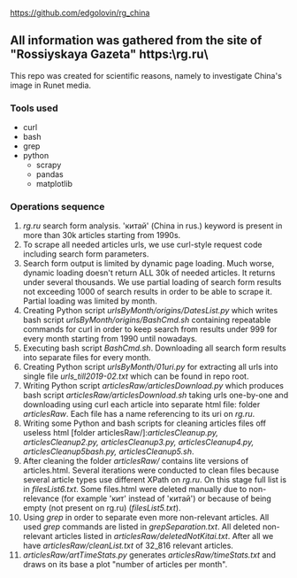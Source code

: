 https://github.com/edgolovin/rg_china

## All information was gathered from the site of "Rossiyskaya Gazeta" https:\\rg.ru\

This repo was created for scientific reasons, namely to investigate China's image in Runet media.

### Tools used
* curl
* bash
* grep
* python
	* scrapy
	* pandas
	* matplotlib

### Operations sequence
1. *rg.ru* search form analysis. 'китай' (China in rus.) keyword is present in more than 30k articles starting from 1990s.
2. To scrape all needed articles urls, we use curl-style request code including search form parameters.
3. Search form output is limited by dynamic page loading. Much worse, dynamic loading doesn't return ALL 30k of needed articles. It returns under several thousands. We use partial loading of search form results not exceeding 1000 of search results in order to be able to scrape it. Partial loading was limited by month.
4. Creating Python script _urlsByMonth/origins/DatesList.py_ which writes bash script _urlsByMonth/origins/BashCmd.sh_ containing repeatable commands for curl in order to keep search from results under 999 for every month starting from 1990 until nowadays.
5. Executing bash script _BashCmd.sh_. Downloading all search form results into separate files for every month.
6. Creating Python script _urlsByMonth/01uri.py_ for extracting all urls into single file _urls_till2019-02.txt_ which can be found in repo root.
7. Writing Python script _articlesRaw/articlesDownload.py_ which produces bash script _articlesRaw/articlesDownload.sh_ taking urls one-by-one and downloading using curl each article into separate html file: folder _articlesRaw_. Each file has a name referencing to its uri on *rg.ru*.
8. Writing some Python and bash scripts for cleaning articles files off useless html [folder articlesRaw/]:_articlesCleanup.py, articlesCleanup2.py, articlesCleanup3.py, articlesCleanup4.py, articlesCleanup5bash.py, articlesCleanup5.sh_.
9. After cleaning the folder _articlesRaw/_ contains lite versions of articles.html. Several iterations were conducted to clean files because several article types use different XPath on *rg.ru*. On this stage full list is in _filesList6.txt_. Some files.html were deleted manually due to non-relevance (for example 'кит' instead of 'китай') or because of being empty (not present on rg.ru) (_filesList5.txt_).
10. Using _grep_ in order to separate even more non-relevant articles. All used _grep_ commands are listed in _grepSeparation.txt_. All deleted non-relevant articles listed in _articlesRaw/deletedNotKitai.txt_. After all we have _articlesRaw/cleanList.txt_ of 32_816 relevant articles.
11. _articlesRaw/artTimeStats.py_ generates _articlesRaw/timeStats.txt_ and draws on its base a plot "number of articles per month".